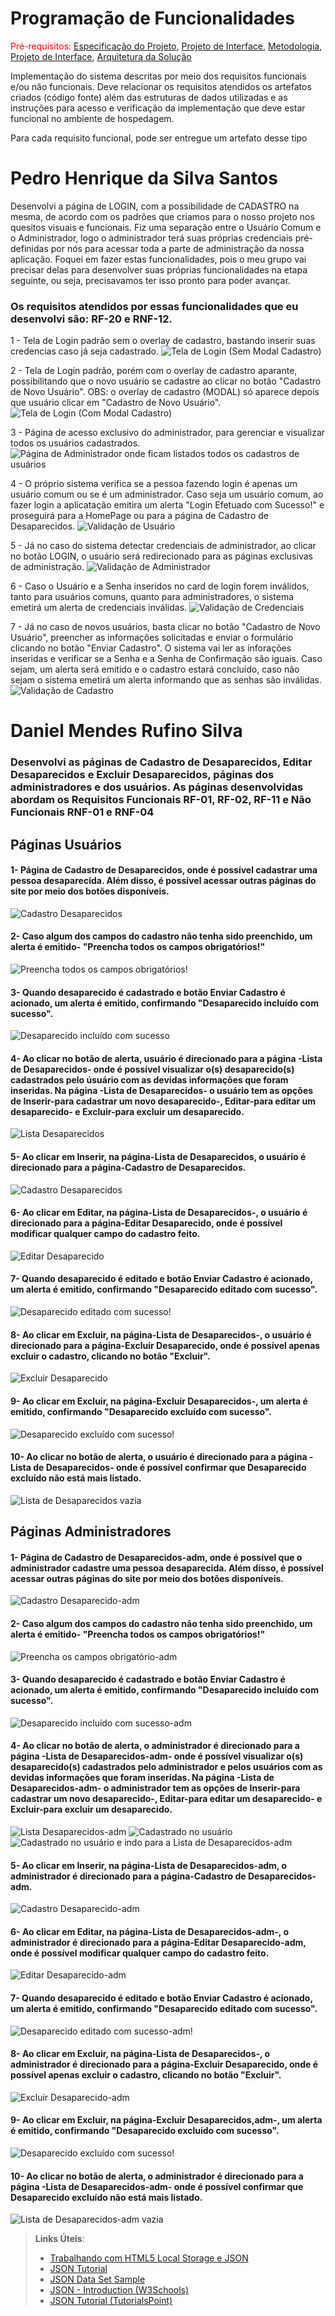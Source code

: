 # Programação de Funcionalidades

<span style="color:red">Pré-requisitos: <a href="2-Especificação do Projeto.md"> Especificação do Projeto</a></span>, <a href="3-Projeto de Interface.md"> Projeto de Interface</a>, <a href="4-Metodologia.md"> Metodologia</a>, <a href="3-Projeto de Interface.md"> Projeto de Interface</a>, <a href="5-Arquitetura da Solução.md"> Arquitetura da Solução</a>

Implementação do sistema descritas por meio dos requisitos funcionais e/ou não funcionais. Deve relacionar os requisitos atendidos os artefatos criados (código fonte) além das estruturas de dados utilizadas e as instruções para acesso e verificação da implementação que deve estar funcional no ambiente de hospedagem.

Para cada requisito funcional, pode ser entregue um artefato desse tipo

<h1>Pedro Henrique da Silva Santos</h1>
Desenvolvi a página de LOGIN, com a possibilidade de CADASTRO na mesma, de acordo com os padrões que criamos para o nosso projeto nos quesitos visuais e funcionais. Fiz uma separação entre o Usuário Comum e o Administrador, logo o administrador terá suas próprias credenciais pré-definidas por nós para acessar toda a parte de administração da nossa aplicação. Foquei em fazer estas funcionalidades, pois o meu grupo vai precisar delas para desenvolver suas próprias funcionalidades na etapa seguinte, ou seja, precisavamos ter isso pronto para poder avançar. 

<h3>Os requisitos atendidos por essas funcionalidades que eu desenvolvi são: RF-20 e RNF-12.</h3>

1 - Tela de Login padrão sem o overlay de cadastro, bastando inserir suas credencias caso já seja cadastrado.
![Tela de Login (Sem Modal Cadastro)](https://user-images.githubusercontent.com/112659128/200725925-4c739b9e-1467-4037-ad3d-4d872221149a.PNG)

2 - Tela de Login padrão, porém com o overlay de cadastro aparante, possibilitando que o novo usuário se cadastre ao clicar no botão "Cadastro de Novo Usuário". OBS: o overlay de cadastro (MODAL) só aparece depois que usuário clicar em "Cadastro de Novo Usuário".
![Tela de Login (Com Modal Cadastro)](https://user-images.githubusercontent.com/112659128/200725936-ec51fb78-2945-421a-a3e1-97a7330fcda3.PNG)

3 - Página de acesso exclusivo do administrador, para gerenciar e visualizar todos os usuários cadastrados.
![Página de Administrador onde ficam listados todos os cadastros de usuários](https://user-images.githubusercontent.com/112659128/200725983-97035160-c6d9-4832-9d52-82643438f773.PNG)

4 - O próprio sistema verifica se a pessoa fazendo login é apenas um usuário comum ou se é um administrador. Caso seja um usuário comum, ao fazer login a aplicatação emitira um alerta "Login Efetuado com Sucesso!" e proseguirá para a HomePage ou para a página de Cadastro de Desaparecidos.
![Validação de Usuário](https://user-images.githubusercontent.com/112659128/200726016-1339222f-b557-4b02-89c9-78d6dfc5101c.PNG)

5 - Já no caso do sistema detectar credenciais de administrador, ao clicar no botão LOGIN, o usuário será redirecionado para as páginas exclusivas de administração.
![Validação de Administrador](https://user-images.githubusercontent.com/112659128/200726033-a55c3d6b-8f73-45f5-a532-87278ef5204d.PNG)

6 - Caso o Usuário e a Senha inseridos no card de login forem inválidos, tanto para usuários comuns, quanto para administradores, o sistema emetirá um alerta de credenciais inválidas.
![Validação de Credenciais](https://user-images.githubusercontent.com/112659128/200728936-819daac4-0e9c-4324-826d-1ba04edbde77.PNG)

7 - Já no caso de novos usuários, basta clicar no botão "Cadastro de Novo Usuário", preencher as informações solicitadas e enviar o formulário clicando no botão "Enviar Cadastro". O sistema vai ler as inforações inseridas e verificar se a Senha e a Senha de Confirmação são iguais. Caso sejam, um alerta será emitido e o cadastro estará concluído, caso não sejam o sistema emetirá um alerta informando que as senhas são inválidas.
![Validação de Cadastro](https://user-images.githubusercontent.com/112659128/200729566-5bd76d00-23ef-41eb-ae8a-8e9ed55bb86a.PNG)


<h1>Daniel Mendes Rufino Silva</h1>
<h3>Desenvolvi as páginas de Cadastro de Desaparecidos, Editar Desaparecidos e Excluir Desaparecidos, páginas dos administradores e dos usuários. As páginas desenvolvidas abordam os Requisitos Funcionais RF-01, RF-02, RF-11 e Não Funcionais RNF-01 e RNF-04</h3>

<h2>Páginas Usuários</h2>

<h4>1- Página de Cadastro de Desaparecidos, onde é possível cadastrar uma pessoa desaparecida. Além disso, é possível acessar outras páginas do site por meio dos botões disponíveis.</h4>

![Cadastro Desaparecidos](https://user-images.githubusercontent.com/98750413/200814117-c90653c0-307d-4bbc-a8eb-f065ca596a95.png)



<h4>2- Caso algum dos campos do cadastro não tenha sido preenchido, um alerta é emitido- "Preencha todos os campos obrigatórios!"</h4>

![Preencha todos os campos obrigatórios!](https://user-images.githubusercontent.com/98750413/200843538-7391ffd1-b804-4cf3-91da-be9186fe6f6a.jpeg)


<h4>3- Quando desaparecido é cadastrado e botão Enviar Cadastro é acionado, um alerta é emitido, confirmando "Desaparecido incluído com sucesso".</h4>

![Desaparecido incluído com sucesso](https://user-images.githubusercontent.com/98750413/200842602-4bbbe8cd-3ba7-4345-8ed5-2852d38ac334.jpeg)


<h4>4- Ao clicar no botão de alerta, usuário é direcionado para a página -Lista de Desaparecidos- onde é possível visualizar o(s) desaparecido(s) cadastrados pelo úsuário com as devidas informações que foram inseridas. Na página -Lista de Desaparecidos- o usuário tem as opções de Inserir-para cadastrar um novo desaparecido-, Editar-para editar um desaparecido- e Excluir-para excluir um desaparecido.</h4>

![Lista Desaparecidos](https://user-images.githubusercontent.com/98750413/200847578-217866aa-a4bd-4700-a1fa-0511e7912d5b.png)


<h4>5- Ao clicar em Inserir, na página-Lista de Desaparecidos, o usuário é direcionado para a página-Cadastro de Desaparecidos.</h4>

![Cadastro Desaparecidos](https://user-images.githubusercontent.com/98750413/200814117-c90653c0-307d-4bbc-a8eb-f065ca596a95.png)


<h4>6- Ao clicar em Editar, na página-Lista de Desaparecidos-, o usuário é direcionado para a página-Editar Desaparecido, onde é possível modificar qualquer campo do cadastro feito.</h4>

![Editar Desaparecido](https://user-images.githubusercontent.com/98750413/200850356-9005f509-2447-4608-93bf-608571f25211.png)


<h4>7- Quando desaparecido é editado e botão Enviar Cadastro é acionado, um alerta é emitido, confirmando "Desaparecido editado com sucesso".</h4>

![Desaparecido editado com sucesso!](https://user-images.githubusercontent.com/98750413/200852305-3b7c0381-5dc3-48f4-9823-9adf9511dfcc.jpeg)


<h4>8- Ao clicar em Excluir, na página-Lista de Desaparecidos-, o usuário é direcionado para a página-Excluir Desaparecido, onde é possível apenas excluir o cadastro, clicando no botão "Excluir".</h4>

![Excluir Desaparecido](https://user-images.githubusercontent.com/98750413/200853143-bf5e4de7-55de-4daa-9ba0-32cb346ebffe.png)


<h4>9- Ao clicar em Excluir, na página-Excluir Desaparecidos-, um alerta é emitido, confirmando "Desaparecido excluído com sucesso".</h4>

![Desaparecido excluído com sucesso!](https://user-images.githubusercontent.com/98750413/200854170-e196aa9f-c285-4ccd-9928-0218bcdeebbd.jpeg)


<h4>10- Ao clicar no botão de alerta, o usuário é direcionado para a página -Lista de Desaparecidos- onde é possível confirmar que Desaparecido excluído não está mais listado.</h4>

![Lista de Desaparecidos vazia](https://user-images.githubusercontent.com/98750413/201131856-b0f1f3d5-ca1d-4e1d-a3f8-efed0f3b655e.png)


<h2>Páginas Administradores</h2>

<h4>1- Página de Cadastro de Desaparecidos-adm, onde é possível que o administrador cadastre uma pessoa desaparecida. Além disso, é possível acessar outras páginas do site por meio dos botões disponíveis.</h4>

![Cadastro Desaparecido-adm](https://user-images.githubusercontent.com/98750413/201091604-a4182cc3-2cc5-4853-89ee-f1db90a4147c.png)


<h4>2- Caso algum dos campos do cadastro não tenha sido preenchido, um alerta é emitido- "Preencha todos os campos obrigatórios!"</h4>

![Preencha os campos obrigatório-adm](https://user-images.githubusercontent.com/98750413/201092573-61e9e7af-56c0-445e-a62c-25b3c80cfd0b.png)


<h4>3- Quando desaparecido é cadastrado e botão Enviar Cadastro é acionado, um alerta é emitido, confirmando "Desaparecido incluído com sucesso".</h4>

![Desaparecido incluído com sucesso-adm](https://user-images.githubusercontent.com/98750413/201093679-9284243c-2212-4758-9cc3-ecd60531abd0.png)


<h4>4- Ao clicar no botão de alerta, o administrador é direcionado para a página -Lista de Desaparecidos-adm- onde é possível visualizar o(s) desaparecido(s) cadastrados pelo administrador e pelos usuários com as devidas informações que foram inseridas. Na página -Lista de Desaparecidos-adm- o administrador tem as opções de Inserir-para cadastrar um novo desaparecido-, Editar-para editar um desaparecido- e Excluir-para excluir um desaparecido. </h4>

![Lista Desaparecidos-adm](https://user-images.githubusercontent.com/98750413/201094242-793d5311-35bf-47eb-ba98-e3027bbf7dfc.png)
![Cadastrado no usuário](https://user-images.githubusercontent.com/98750413/201182944-d13da4c1-ed7a-44cf-aa4b-343c78b490f1.png)
![Cadastrado no usuário e indo para a Lista de Desaparecidos-adm](https://user-images.githubusercontent.com/98750413/201183498-76ca398f-c62c-494d-a25b-3112eaad8d48.png)
<h4>5- Ao clicar em Inserir, na página-Lista de Desaparecidos-adm, o administrador é direcionado para a página-Cadastro de Desaparecidos-adm.</h4>

![Cadastro Desaparecido-adm](https://user-images.githubusercontent.com/98750413/201091604-a4182cc3-2cc5-4853-89ee-f1db90a4147c.png)


<h4>6- Ao clicar em Editar, na página-Lista de Desaparecidos-adm-, o administrador é direcionado para a página-Editar Desaparecido-adm, onde é possível modificar qualquer campo do cadastro feito.</h4>

![Editar Desaparecido-adm](https://user-images.githubusercontent.com/98750413/201095562-7a19db74-48cb-4234-afb0-3630673e70ba.png)


<h4>7- Quando desaparecido é editado e botão Enviar Cadastro é acionado, um alerta é emitido, confirmando "Desaparecido editado com sucesso".</h4>

![Desaparecido editado com sucesso-adm!](https://user-images.githubusercontent.com/98750413/201096197-24712aba-618a-4b15-8af8-1c138452ef34.png)


<h4>8- Ao clicar em Excluir, na página-Lista de Desaparecidos-, o administrador é direcionado para a página-Excluir Desaparecido, onde é possível apenas excluir o cadastro, clicando no botão "Excluir".</h4>

![Excluir Desaparecido-adm](https://user-images.githubusercontent.com/98750413/201124576-8d20bec8-6512-48ca-93b2-cf4464e8be39.png)


<h4>9- Ao clicar em Excluir, na página-Excluir Desaparecidos,adm-, um alerta é emitido, confirmando "Desaparecido excluído com sucesso".</h4>

![Desaparecido excluído com sucesso!](https://user-images.githubusercontent.com/98750413/201096737-15704763-5c84-4346-94cf-fd6ede44c290.png)


<h4>10- Ao clicar no botão de alerta, o administrador é direcionado para a página -Lista de Desaparecidos-adm- onde é possível confirmar que Desaparecido excluído não está mais listado.</h4> 

![Lista de Desaparecidos-adm vazia](https://user-images.githubusercontent.com/98750413/201127542-81117fcd-7160-444a-a45d-58025a6ad9b4.png)



> **Links Úteis**:
>
> - [Trabalhando com HTML5 Local Storage e JSON](https://www.devmedia.com.br/trabalhando-com-html5-local-storage-e-json/29045)
> - [JSON Tutorial](https://www.w3resource.com/JSON)
> - [JSON Data Set Sample](https://opensource.adobe.com/Spry/samples/data_region/JSONDataSetSample.html)
> - [JSON - Introduction (W3Schools)](https://www.w3schools.com/js/js_json_intro.asp)
> - [JSON Tutorial (TutorialsPoint)](https://www.tutorialspoint.com/json/index.htm)
